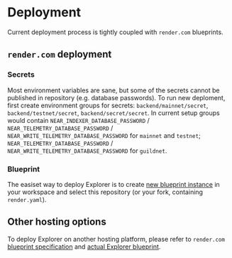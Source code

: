 # Deployment

Current deployment process is tightly coupled with `render.com` blueprints.

## `render.com` deployment

### Secrets

Most environment variables are sane, but some of the secrets cannot be published in repository (e.g. database passwords).
To run new deploment, first create environment groups for secrets: `backend/mainnet/secret`, `backend/testnet/secret`, `backend/secret/secret`.
In current setup groups would contain `NEAR_INDEXER_DATABASE_PASSWORD` / `NEAR_TELEMETRY_DATABASE_PASSWORD` / `NEAR_WRITE_TELEMETRY_DATABASE_PASSWORD` for `mainnet` and `testnet`; `NEAR_TELEMETRY_DATABASE_PASSWORD` / `NEAR_WRITE_TELEMETRY_DATABASE_PASSWORD` for `guildnet`.

### Blueprint

The easiset way to deploy Explorer is to create [new blueprint instance](https://dashboard.render.com/select-repo?type=blueprint) in your workspace and select this repository (or your fork, containing `render.yaml`).

## Other hosting options

To deploy Explorer on another hosting platform, please refer to `render.com` [blueprint specification](https://render.com/docs/blueprint-spec) and [actual Explorer blueprint](render.yaml).
